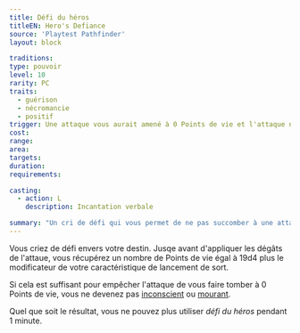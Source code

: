 ```yaml
---
title: Défi du héros
titleEN: Hero's Defiance
source: 'Playtest Pathfinder'
layout: block

traditions:
type: pouvoir
level: 10
rarity: PC
traits:
  - guérison
  - nécromancie
  - positif
trigger: Une attaque vous aurait amené à 0 Points de vie et l'attaque n'est pas [*désintégration*](/sorts/désintégration.html) ou n'a pas le trait mort.
cost: 
range: 
area: 
targets: 
duration: 
requirements: 

casting:
  - action: L
    description: Incantation verbale

summary: "Un cri de défi qui vous permet de ne pas succomber à une attaque."
---
```

Vous criez de défi envers votre destin. Jusqe avant d'appliquer les dégâts de l'attaue, vous récupérez un nombre de Points de vie égal à 19d4 plus le modificateur de votre caractéristique de lancement de sort. 

Si cela est suffisant pour empêcher l'attaque de vous faire tomber à 0 Points de vie, vous ne devenez pas [inconscient](/conditions/inconscient.html) ou [mourant](/conditions/mourant.html).

Quel que soit le résultat, vous ne pouvez plus utiliser *défi du héros* pendant 1 minute.
